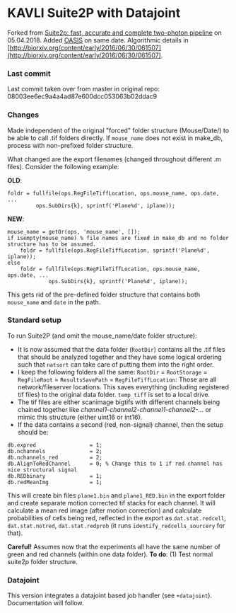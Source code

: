 # KAVLI Suite2P with Datajoint

Forked from [Suite2p: fast, accurate and complete two-photon pipeline](https://github.com/cortex-lab/Suite2P) on 05.04.2018. Added [OASIS](https://github.com/zhoupc/OASIS_matlab) on same date. Algorithmic details in [http://biorxiv.org/content/early/2016/06/30/061507](http://biorxiv.org/content/early/2016/06/30/061507).

### Last commit
Last commit taken over from master in original repo: 08003ee6ec9a4a4ad87e600dcc053063b02ddac9

### Changes
Made independent of the original "forced" folder structure (Mouse/Date/) to be able to call .tif folders directly. If ``mouse_name`` does not exist in make_db, process with non-prefixed folder structure.

What changed are the export filenames (changed throughout different .m files).
Consider the following example:

**OLD**:
```
foldr = fullfile(ops.RegFileTiffLocation, ops.mouse_name, ops.date, ...
         ops.SubDirs{k}, sprintf('Plane%d', iplane));
```

**NEW**:
```
mouse_name = getOr(ops, 'mouse_name', []);
if isempty(mouse_name) % file names are fixed in make_db and no folder structure has to be assumed.
    foldr = fullfile(ops.RegFileTiffLocation, sprintf('Plane%d', iplane));  
else
    foldr = fullfile(ops.RegFileTiffLocation, ops.mouse_name, ops.date, ...
             ops.SubDirs{k}, sprintf('Plane%d', iplane));    
```

This gets rid of the pre-defined folder structure that contains both ``mouse_name`` and ``date`` in the path.


### Standard setup
To run Suite2P (and omit the mouse_name/date folder structure):
- It is now assumed that the data folder (``RootDir``) contains all the .tif files that should be analyzed together and they have some logical ordering such that ``natsort`` can take care of putting them into the right order.
- I keep the following folders all the same: ``RootDir`` = ``RootStorage`` = ``RegFileRoot`` = ``ResultsSavePath`` = ``RegFileTiffLocation``: Those are all network/fileserver locations. This saves everything (including registered tif files) to the original data folder. ``temp_tiff`` is set to a local drive.
- The tif files are either scanimage bigtifs with different channels being chained together like *channel1-channel2-channel1-channel2-...* or mimic this structure (either uint16 or int16).
- If the data contains a second (red, non-signal) channel, then the setup should be:
```
db.expred                 = 1;
db.nchannels              = 2;
db.nchannels_red          = 2;
db.AlignToRedChannel      = 0; % Change this to 1 if red channel has nice structural signal
db.REDbinary              = 1;
db.redMeanImg             = 1;
```
This will create bin files ``plane1.bin`` and ``plane1_RED.bin`` in the export folder and create separate motion corrected tif stacks for each channel. It will calculate a mean red image (after motion correction) and calculate probabilities of cells being red, reflected in the export as ``dat.stat.redcell``, ``dat.stat.notred``, ``dat.stat.redprob`` (it runs ``identify_redcells_sourcery`` for that).

**Careful!** Assumes now that the experiments all have the same number of green and red channels (within one data folder).
**To do**: (1) Test normal suite2p folder structure.

### Datajoint
This version integrates a datajoint based job handler (see ``+datajoint``). Documentation will follow.
